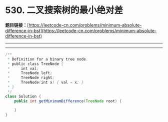 # 530. 二叉搜索树的最小绝对差

**题目链接：**[https://leetcode-cn.com/problems/minimum-absolute-difference-in-bst](https://leetcode-cn.com/problems/minimum-absolute-difference-in-bst)

---

<Cards card="leetcode_530_minimum-absolute-difference-in-bst"></Cards>

---

```java
/**
 * Definition for a binary tree node.
 * public class TreeNode {
 *     int val;
 *     TreeNode left;
 *     TreeNode right;
 *     TreeNode(int x) { val = x; }
 * }
 */
class Solution {
    public int getMinimumDifference(TreeNode root) {
        
    }
}
```